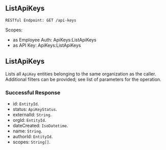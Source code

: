 
## ListApiKeys
`RESTful Endpoint: GET /api-keys`

Scopes:
 * as Employee Auth: ApiKeys:ListApiKeys
 * as API Key: ApiKeys:ListApiKeys

## ListApiKeys

Lists all `ApiKey` entities belonging to the same organization as the caller. Additional filters can be provided; see list of parameters for the operation.


### Successful Response
* id: `EntityId`. 
* status: `ApiKeyStatus`. 
* externalId: `String`. 
* orgId: `EntityId`. 
* dateCreated: `IsoDatetime`. 
* name: `String`. 
* authorId: `EntityId`. 
* scopes: `String[]`.



